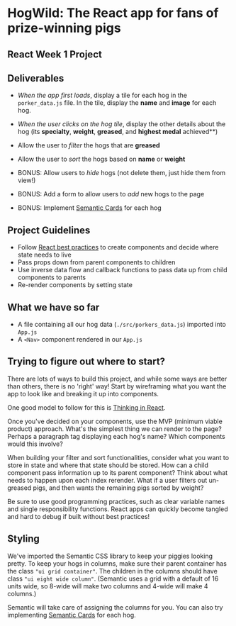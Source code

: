 # HogWild: The React app for fans of prize-winning pigs

## React Week 1 Project

## Deliverables

- _When the app first loads_, display a tile for each hog in the
  `porker_data.js` file. In the tile, display the **name** and **image** for
  each hog.
- _When the user clicks on the hog tile_, display the other details about the
  hog (its **specialty**, **weight**, **greased**, and **highest medal**
  achieved**)
- Allow the user to _filter_ the hogs that are **greased**
- Allow the user to _sort_ the hogs based on **name** or **weight**

- BONUS: Allow users to _hide_ hogs (not delete them, just hide them from view!)
- BONUS: Add a form to allow users to _add_ new hogs to the page
- BONUS: Implement [Semantic Cards](https://semantic-ui.com/views/card.html) for
  each hog

## Project Guidelines

- Follow
  [React best practices](https://reactjs.org/docs/thinking-in-react.html) to
  create components and decide where state needs to live
- Pass props down from parent components to children
- Use inverse data flow and callback functions to pass data up from child
  components to parents
- Re-render components by setting state

## What we have so far

- A file containing all our hog data (`./src/porkers_data.js`) imported into `App.js`
- A `<Nav>` component rendered in our `App.js`

## Trying to figure out where to start?

There are lots of ways to build this project, and while some ways are better
than others, there is no 'right' way! Start by wireframing what you want the app
to look like and breaking it up into components.

One good model to follow for this is [Thinking in React](https://reactwithhooks.netlify.app/docs/thinking-in-react.html).

Once you've decided on your components, use the MVP (minimum viable product)
approach. What's the simplest thing we can render to the page? Perhaps a
paragraph tag displaying each hog's name? Which components would this involve?

When building your filter and sort functionalities, consider what you want to
store in state and where that state should be stored. How can a child component
pass information up to its parent component? Think about what needs to happen
upon each index rerender. What if a user filters out un-greased pigs, and then
wants the remaining pigs sorted by weight?

Be sure to use good programming practices, such as clear variable names and
single responsibility functions. React apps can quickly become tangled and hard
to debug if built without best practices!

## Styling

We've imported the Semantic CSS library to keep your piggies looking pretty. To
keep your hogs in columns, make sure their parent container has the class
`"ui grid container"`. The children in the columns should have class
`"ui eight wide column"`. (Semantic uses a grid with a default of 16 units wide,
so 8-wide will make two columns and 4-wide will make 4 columns.)

Semantic will take care of assigning the columns for you. You can also try
implementing [Semantic Cards](https://semantic-ui.com/views/card.html) for each
hog.
